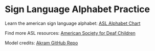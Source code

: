 # Sign Language Alphabet Practice

Learn the american sign language alphabet: [ASL Alphabet Chart](https://deafchildren.org/wp-content/uploads/2019/07/ASL-Alphabet-ASDC.pdf)

Find more ASL resources: [American Society for Deaf Children](https://deafchildren.org/)

Model credits: [Akram GitHub Repo](https://github.com/AkramOM606/American-Sign-Language-Detection)
